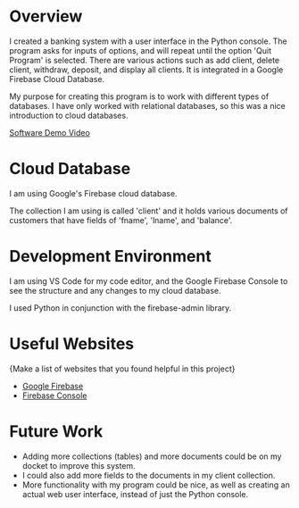 # Overview

I created a banking system with a user interface in the Python console. The program asks for inputs of options, and will repeat until the option 'Quit Program' is selected. There are various actions such as add client, delete client, withdraw, deposit, and display all clients. It is integrated in a Google Firebase Cloud Database.

My purpose for creating this program is to work with different types of databases. I have only worked with relational databases, so this was a nice introduction to cloud databases.

[Software Demo Video](http://youtube.link.goes.here)

# Cloud Database

I am using Google's Firebase cloud database. 

The collection I am using is called 'client' and it holds various documents of customers that have fields of 'fname', 'lname', and 'balance'.

# Development Environment

I am using VS Code for my code editor, and the Google Firebase Console to see the structure and any changes to my cloud database.

I used Python in conjunction with the firebase-admin library.

# Useful Websites

{Make a list of websites that you found helpful in this project}
* [Google Firebase](https://firebase.google.com/docs/firestore/query-data/get-data)
* [Firebase Console](https://console.firebase.google.com/)

# Future Work

* Adding more collections (tables) and more documents could be on my docket to improve this system.
* I could also add more fields to the documents in my client collection.
* More functionality with my program could be nice, as well as creating an actual web user interface, instead of just the Python console.